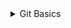 <details><summary>Git Basics</summary>#### Passed

At first I was confused by git and all these commands, especially when the examples were given in Python. Now, after a two-week course and watching additional videos, it became more clear to me. I hope to become a confident git user when working on my future projects.
I have passed all nesessary tasks at [learngitbranching.js.org](https://learngitbranching.js.org/). Screenshots are [here](https://github.com/yuliaMasliak/kottans-frontend/tree/main/git_basic).</details>
